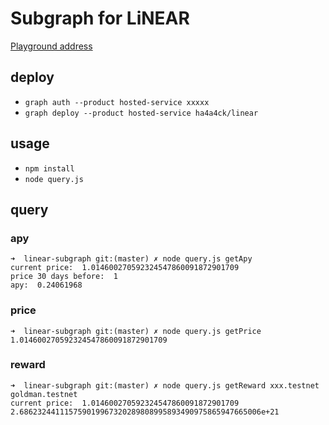 # Subgraph for LiNEAR
[Playground address](https://thegraph.com/hosted-service/subgraph/ha4a4ck/linear?selected=playground)
## deploy
* ```graph auth --product hosted-service xxxxx ```
*  ```graph deploy --product hosted-service ha4a4ck/linear ```
## usage
* ```npm install```
* ```node query.js```

## query
### apy
```
➜  linear-subgraph git:(master) ✗ node query.js getApy
current price:  1.014600270592324547860091872901709
price 30 days before:  1
apy:  0.24061968
```
### price
```
➜  linear-subgraph git:(master) ✗ node query.js getPrice
1.014600270592324547860091872901709
```
### reward
```
➜  linear-subgraph git:(master) ✗ node query.js getReward xxx.testnet 
goldman.testnet
current price:  1.014600270592324547860091872901709
2.686232441115759019967320289808995893490975865947665006e+21
```
